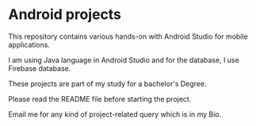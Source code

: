 # Android projects

This repository contains various hands-on with Android Studio for mobile applications.

I am using Java language in Android Studio and for the database, I use Firebase database.

These projects are part of my study for a bachelor's Degree.

Please read the README file before starting the project.

Email me for any kind of project-related query which is in my Bio.

